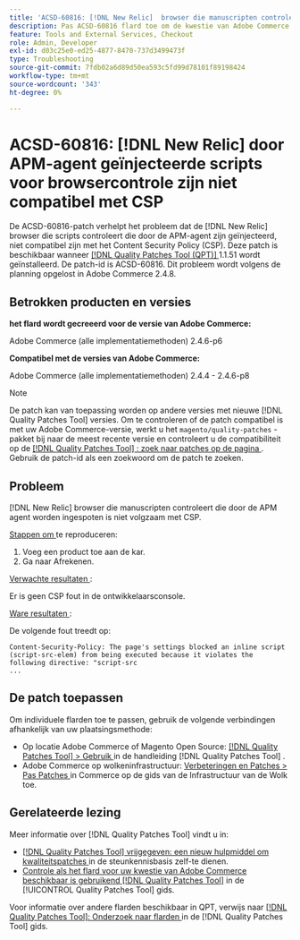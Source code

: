 ```yaml
---
title: 'ACSD-60816: [!DNL New Relic]  browser die manuscripten controleert door de agent van APM worden ingespoten is niet volgzaam met CSP'
description: Pas ACSD-60816 flard toe om de kwestie van Adobe Commerce te bevestigen waar  [!DNL New Relic]  browser die manuscripten controleert die door de agent APM worden ingespoten niet volgzaam met het Beleid van de Veiligheid van de Inhoud (CSP) zijn, die hun uitvoering verhinderen.
feature: Tools and External Services, Checkout
role: Admin, Developer
exl-id: d03c25e0-ed25-4877-8470-737d3499473f
type: Troubleshooting
source-git-commit: 7fdb02a6d89d50ea593c5fd99d78101f89198424
workflow-type: tm+mt
source-wordcount: '343'
ht-degree: 0%

---
```


# ACSD-60816: [!DNL New Relic] door APM-agent geïnjecteerde scripts voor browsercontrole zijn niet compatibel met CSP

De ACSD-60816-patch verhelpt het probleem dat de [!DNL New Relic] browser die scripts controleert die door de APM-agent zijn geïnjecteerd, niet compatibel zijn met het Content Security Policy (CSP). Deze patch is beschikbaar wanneer [[!DNL Quality Patches Tool (QPT)] ](https://experienceleague.adobe.com/en/docs/commerce-operations/tools/quality-patches-tool/quality-patches-tool-to-self-serve-quality-patches) 1.1.51 wordt geïnstalleerd. De patch-id is ACSD-60816. Dit probleem wordt volgens de planning opgelost in Adobe Commerce 2.4.8.

## Betrokken producten en versies

**het flard wordt gecreeerd voor de versie van Adobe Commerce:**

Adobe Commerce (alle implementatiemethoden) 2.4.6-p6

**Compatibel met de versies van Adobe Commerce:**

Adobe Commerce (alle implementatiemethoden) 2.4.4 - 2.4.6-p8

>[!NOTE]
>
>De patch kan van toepassing worden op andere versies met nieuwe [!DNL Quality Patches Tool] versies. Om te controleren of de patch compatibel is met uw Adobe Commerce-versie, werkt u het `magento/quality-patches` -pakket bij naar de meest recente versie en controleert u de compatibiliteit op de [[!DNL Quality Patches Tool] : zoek naar patches op de pagina ](https://experienceleague.adobe.com/tools/commerce-quality-patches/index.html) . Gebruik de patch-id als een zoekwoord om de patch te zoeken.

## Probleem

[!DNL New Relic] browser die manuscripten controleert die door de APM agent worden ingespoten is niet volgzaam met CSP.

<u> Stappen om </u> te reproduceren:

1. Voeg een product toe aan de kar.
1. Ga naar Afrekenen.

<u> Verwachte resultaten </u>:

Er is geen CSP fout in de ontwikkelaarsconsole.

<u> Ware resultaten </u>:

De volgende fout treedt op:

```
Content-Security-Policy: The page's settings blocked an inline script (script-src-elem) from being executed because it violates the following directive: "script-src 
...
```

## De patch toepassen

Om individuele flarden toe te passen, gebruik de volgende verbindingen afhankelijk van uw plaatsingsmethode:

* Op locatie Adobe Commerce of Magento Open Source: [[!DNL Quality Patches Tool] > Gebruik ](/help/tools/quality-patches-tool/usage.md) in de handleiding [!DNL Quality Patches Tool] .
* Adobe Commerce op wolkeninfrastructuur: [ Verbeteringen en Patches > Pas Patches ](https://experienceleague.adobe.com/docs/commerce-cloud-service/user-guide/develop/upgrade/apply-patches.html) in Commerce op de gids van de Infrastructuur van de Wolk toe.

## Gerelateerde lezing

Meer informatie over [!DNL Quality Patches Tool] vindt u in:

* [[!DNL Quality Patches Tool]  vrijgegeven: een nieuw hulpmiddel om kwaliteitspatches ](https://experienceleague.adobe.com/en/docs/commerce-operations/tools/quality-patches-tool/quality-patches-tool-to-self-serve-quality-patches) in de steunkennisbasis zelf-te dienen.
* [ Controle als het flard voor uw kwestie van Adobe Commerce beschikbaar is gebruikend  [!DNL Quality Patches Tool]](/help/tools/quality-patches-tool/patches-available-in-qpt/check-patch-for-magento-issue-with-magento-quality-patches.md) in de [!UICONTROL Quality Patches Tool] gids.


Voor informatie over andere flarden beschikbaar in QPT, verwijs naar [[!DNL Quality Patches Tool]: Onderzoek naar flarden ](https://experienceleague.adobe.com/tools/commerce-quality-patches/index.html) in de [!DNL Quality Patches Tool] gids.
